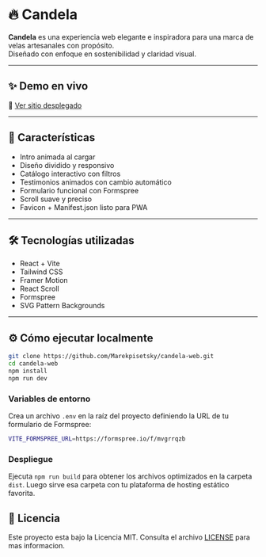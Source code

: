 # 🔥 Candela

**Candela** es una experiencia web elegante e inspiradora para una marca de velas artesanales con propósito.  
Diseñado con enfoque en sostenibilidad y claridad visual.

---

## ✨ Demo en vivo

🔗 [Ver sitio desplegado](https://candela-web-studio.vercel.app/)

---

## 🚀 Características

- Intro animada al cargar
- Diseño dividido y responsivo
- Catálogo interactivo con filtros
- Testimonios animados con cambio automático
- Formulario funcional con Formspree
- Scroll suave y preciso
- Favicon + Manifest.json listo para PWA

---

## 🛠 Tecnologías utilizadas

- React + Vite
- Tailwind CSS
- Framer Motion
- React Scroll
- Formspree
- SVG Pattern Backgrounds

---

## ⚙️ Cómo ejecutar localmente

```bash
git clone https://github.com/Marekpisetsky/candela-web.git
cd candela-web
npm install
npm run dev
```

### Variables de entorno

Crea un archivo `.env` en la raíz del proyecto definiendo la URL de tu formulario de Formspree:

```bash
VITE_FORMSPREE_URL=https://formspree.io/f/mvgrrqzb
```


### Despliegue

Ejecuta `npm run build` para obtener los archivos optimizados en la carpeta `dist`. Luego sirve esa carpeta con tu plataforma de hosting estático favorita.

## 📄 Licencia

Este proyecto esta bajo la Licencia MIT. Consulta el archivo [LICENSE](LICENSE) para mas informacion.
